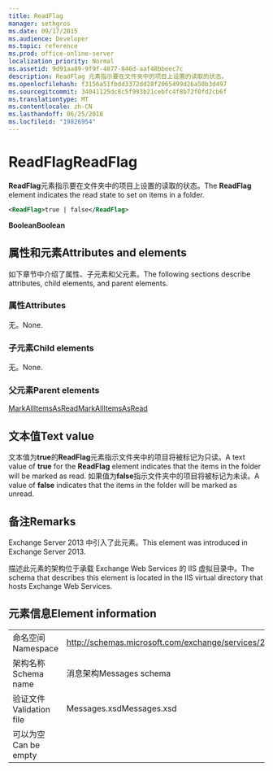 ```yaml
---
title: ReadFlag
manager: sethgros
ms.date: 09/17/2015
ms.audience: Developer
ms.topic: reference
ms.prod: office-online-server
localization_priority: Normal
ms.assetid: 9d91aa89-9f9f-4877-846d-aaf48bbeec7c
description: ReadFlag 元素指示要在文件夹中的项目上设置的读取的状态。
ms.openlocfilehash: f3156a51fbdd3372dd28f2065499d26a50b3d497
ms.sourcegitcommit: 34041125dc8c5f993b21cebfc4f8b72f0fd2cb6f
ms.translationtype: MT
ms.contentlocale: zh-CN
ms.lasthandoff: 06/25/2018
ms.locfileid: "19826954"
---
```

# <a name="readflag"></a><span data-ttu-id="1f51e-103">ReadFlag</span><span class="sxs-lookup"><span data-stu-id="1f51e-103">ReadFlag</span></span>

<span data-ttu-id="1f51e-104">**ReadFlag**元素指示要在文件夹中的项目上设置的读取的状态。</span><span class="sxs-lookup"><span data-stu-id="1f51e-104">The **ReadFlag** element indicates the read state to set on items in a folder.</span></span> 
  
```XML
<ReadFlag>true | false</ReadFlag>
```

 <span data-ttu-id="1f51e-105">**Boolean**</span><span class="sxs-lookup"><span data-stu-id="1f51e-105">**Boolean**</span></span>
## <a name="attributes-and-elements"></a><span data-ttu-id="1f51e-106">属性和元素</span><span class="sxs-lookup"><span data-stu-id="1f51e-106">Attributes and elements</span></span>

<span data-ttu-id="1f51e-107">如下章节中介绍了属性、子元素和父元素。</span><span class="sxs-lookup"><span data-stu-id="1f51e-107">The following sections describe attributes, child elements, and parent elements.</span></span>
  
### <a name="attributes"></a><span data-ttu-id="1f51e-108">属性</span><span class="sxs-lookup"><span data-stu-id="1f51e-108">Attributes</span></span>

<span data-ttu-id="1f51e-109">无。</span><span class="sxs-lookup"><span data-stu-id="1f51e-109">None.</span></span>
  
### <a name="child-elements"></a><span data-ttu-id="1f51e-110">子元素</span><span class="sxs-lookup"><span data-stu-id="1f51e-110">Child elements</span></span>

<span data-ttu-id="1f51e-111">无。</span><span class="sxs-lookup"><span data-stu-id="1f51e-111">None.</span></span>
  
### <a name="parent-elements"></a><span data-ttu-id="1f51e-112">父元素</span><span class="sxs-lookup"><span data-stu-id="1f51e-112">Parent elements</span></span>

[<span data-ttu-id="1f51e-113">MarkAllItemsAsRead</span><span class="sxs-lookup"><span data-stu-id="1f51e-113">MarkAllItemsAsRead</span></span>](markallitemsasread.md)
  
## <a name="text-value"></a><span data-ttu-id="1f51e-114">文本值</span><span class="sxs-lookup"><span data-stu-id="1f51e-114">Text value</span></span>

<span data-ttu-id="1f51e-115">文本值为**true**的**ReadFlag**元素指示文件夹中的项目将被标记为只读。</span><span class="sxs-lookup"><span data-stu-id="1f51e-115">A text value of **true** for the **ReadFlag** element indicates that the items in the folder will be marked as read.</span></span> <span data-ttu-id="1f51e-116">如果值为**false**指示文件夹中的项目将被标记为未读。</span><span class="sxs-lookup"><span data-stu-id="1f51e-116">A value of **false** indicates that the items in the folder will be marked as unread.</span></span> 
  
## <a name="remarks"></a><span data-ttu-id="1f51e-117">备注</span><span class="sxs-lookup"><span data-stu-id="1f51e-117">Remarks</span></span>

<span data-ttu-id="1f51e-118">Exchange Server 2013 中引入了此元素。</span><span class="sxs-lookup"><span data-stu-id="1f51e-118">This element was introduced in Exchange Server 2013.</span></span>
  
<span data-ttu-id="1f51e-119">描述此元素的架构位于承载 Exchange Web Services 的 IIS 虚拟目录中。</span><span class="sxs-lookup"><span data-stu-id="1f51e-119">The schema that describes this element is located in the IIS virtual directory that hosts Exchange Web Services.</span></span>
  
## <a name="element-information"></a><span data-ttu-id="1f51e-120">元素信息</span><span class="sxs-lookup"><span data-stu-id="1f51e-120">Element information</span></span>

|||
|:-----|:-----|
|<span data-ttu-id="1f51e-121">命名空间</span><span class="sxs-lookup"><span data-stu-id="1f51e-121">Namespace</span></span>  <br/> |http://schemas.microsoft.com/exchange/services/2006/messages  <br/> |
|<span data-ttu-id="1f51e-122">架构名称</span><span class="sxs-lookup"><span data-stu-id="1f51e-122">Schema name</span></span>  <br/> |<span data-ttu-id="1f51e-123">消息架构</span><span class="sxs-lookup"><span data-stu-id="1f51e-123">Messages schema</span></span>  <br/> |
|<span data-ttu-id="1f51e-124">验证文件</span><span class="sxs-lookup"><span data-stu-id="1f51e-124">Validation file</span></span>  <br/> |<span data-ttu-id="1f51e-125">Messages.xsd</span><span class="sxs-lookup"><span data-stu-id="1f51e-125">Messages.xsd</span></span>  <br/> |
|<span data-ttu-id="1f51e-126">可以为空</span><span class="sxs-lookup"><span data-stu-id="1f51e-126">Can be empty</span></span>  <br/> ||
   


